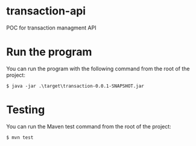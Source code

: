 # transaction-api

POC for transaction managment API

# Run the program

You can run the program with the following command from the root of the project:

```
$ java -jar .\target\transaction-0.0.1-SNAPSHOT.jar
```

# Testing

You can run the Maven test command from the root of the project:

``` 
$ mvn test
```
